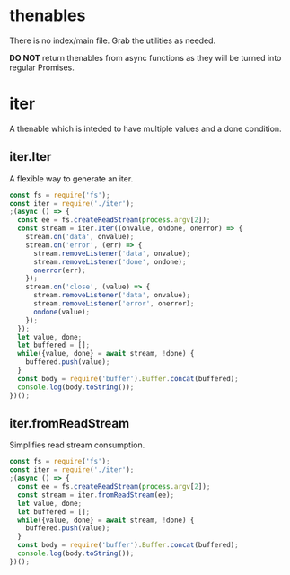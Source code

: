# thenables

There is no index/main file. Grab the utilities as needed.

**DO NOT** return thenables from async functions as they will be turned into regular Promises.

# iter

A thenable which is inteded to have multiple values and a done condition.

## iter.Iter

A flexible way to generate an iter.

```js
const fs = require('fs');
const iter = require('./iter');
;(async () => {
  const ee = fs.createReadStream(process.argv[2]);
  const stream = iter.Iter((onvalue, ondone, onerror) => {
    stream.on('data', onvalue);
    stream.on('error', (err) => {
      stream.removeListener('data', onvalue);
      stream.removeListener('done', ondone);
      onerror(err);
    });
    stream.on('close', (value) => {
      stream.removeListener('data', onvalue);
      stream.removeListener('error', onerror);
      ondone(value);
    });
  });
  let value, done;
  let buffered = [];
  while({value, done} = await stream, !done) {
    buffered.push(value);
  }
  const body = require('buffer').Buffer.concat(buffered);
  console.log(body.toString());
})();
```

## iter.fromReadStream

Simplifies read stream consumption.

```js
const fs = require('fs');
const iter = require('./iter');
;(async () => {
  const ee = fs.createReadStream(process.argv[2]);
  const stream = iter.fromReadStream(ee);
  let value, done;
  let buffered = [];
  while({value, done} = await stream, !done) {
    buffered.push(value);
  }
  const body = require('buffer').Buffer.concat(buffered);
  console.log(body.toString());
})();
```
